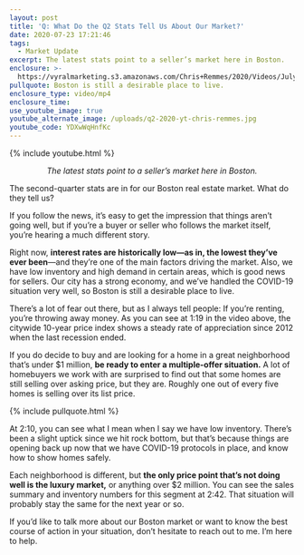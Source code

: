 ```yaml
---
layout: post
title: 'Q: What Do the Q2 Stats Tell Us About Our Market?'
date: 2020-07-23 17:21:46
tags:
  - Market Update
excerpt: The latest stats point to a seller’s market here in Boston.
enclosure: >-
  https://vyralmarketing.s3.amazonaws.com/Chris+Remmes/2020/Videos/July/Q-+What+Do+the+Q2+Stats+Tell+Us+About+Our+Market_.mp4
pullquote: Boston is still a desirable place to live.
enclosure_type: video/mp4
enclosure_time:
use_youtube_image: true
youtube_alternate_image: /uploads/q2-2020-yt-chris-remmes.jpg
youtube_code: YDXwWqHnfKc
---
```


{% include youtube.html %}

<p style="text-align:center"><em>The latest stats point to a seller’s market here in Boston.</em></p>

The second-quarter stats are in for our Boston real estate market. What do they tell us?

If you follow the news, it’s easy to get the impression that things aren’t going well, but if you’re a buyer or seller who follows the market itself, you’re hearing a much different story.&nbsp;

Right now, **interest rates are historically low—as in, the lowest they’ve ever been**—and they’re one of the main factors driving the market. Also, we have low inventory and high demand in certain areas, which is good news for sellers. Our city has a strong economy, and we’ve handled the COVID-19 situation very well, so Boston is still a desirable place to live.&nbsp;

There’s a lot of fear out there, but as I always tell people: If you’re renting, you’re throwing away money. As you can see at 1:19 in the video above, the citywide 10-year price index shows a steady rate of appreciation since 2012 when the last recession ended.&nbsp;

If you do decide to buy and are looking for a home in a great neighborhood that’s under $1 million, **be ready to enter a multiple-offer situation.** A lot of homebuyers we work with are surprised to find out that some homes are still selling over asking price, but they are. Roughly one out of every five homes is selling over its list price.&nbsp;

{% include pullquote.html %}

At 2:10, you can see what I mean when I say we have low inventory. There’s been a slight uptick since we hit rock bottom, but that’s because things are opening back up now that we have COVID-19 protocols in place, and know how to show homes safely.&nbsp;

Each neighborhood is different, but **the only price point that’s not doing well is the luxury market,** or anything over $2 million. You can see the sales summary and inventory numbers for this segment at 2:42. That situation will probably stay the same for the next year or so.&nbsp;

If you’d like to talk more about our Boston market or want to know the best course of action in your situation, don’t hesitate to reach out to me. I’m here to help.
